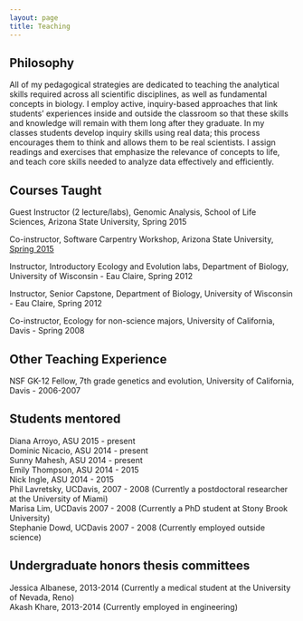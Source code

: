 ```yaml
---
layout: page
title: Teaching
---
```

## Philosophy

All of my pedagogical strategies are dedicated to teaching the analytical skills required across all scientific disciplines, as well as fundamental concepts in biology.
I employ active, inquiry-based approaches that link students’ experiences inside and outside the classroom so that these skills and knowledge will remain with them long after they graduate.
In my classes students develop inquiry skills using real data; this process encourages them to think and allows them to be real scientists.
I assign readings and exercises that emphasize the relevance of concepts to life, and teach core skills needed to analyze data effectively and efficiently. 

## Courses Taught

Guest Instructor (2 lecture/labs), Genomic Analysis, School of Life Sciences, Arizona State University, Spring 2015

Co-instructor, Software Carpentry Workshop, Arizona State University, [Spring 2015](http://rachelss.github.io/2015-04-18-ASU/)

Instructor, Introductory Ecology and Evolution labs, Department of Biology, University of Wisconsin \- Eau Claire, Spring 2012

Instructor, Senior Capstone, Department of Biology, University of Wisconsin \- Eau Claire, Spring 2012 
    
Co-instructor, Ecology for non-science majors, University of California, Davis \- Spring 2008  

## Other Teaching Experience

NSF GK-12 Fellow, 7th grade genetics and evolution, University of California, Davis \- 2006\-2007  

## Students mentored

Diana Arroyo, ASU 2015 - present  
Dominic Nicacio, ASU 2014 - present  
Sunny Mahesh, ASU 2014 - present  
Emily Thompson, ASU 2014 - 2015  
Nick Ingle, ASU 2014 - 2015   
Phil Lavretsky, UCDavis, 2007 - 2008 (Currently a postdoctoral researcher at the University of Miami)  
Marisa Lim, UCDavis 2007 - 2008 (Currently a PhD student at Stony Brook University)  
Stephanie Dowd, UCDavis 2007 - 2008 (Currently employed outside science)  

## Undergraduate honors thesis committees

Jessica Albanese, 2013-2014 (Currently a medical student at the University of Nevada, Reno)  
Akash Khare, 2013-2014 (Currently employed in engineering)
